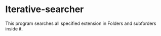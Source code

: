 # Iterative-searcher
This program searches all specified extension in Folders and subforders inside it. 


